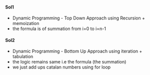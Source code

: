 
#### Sol1 
- Dynamic Programming - Top Down Approach using Recursion + memoization
- the formula is of summation from i=0 to i=n-1


#### Sol2
- Dynamic Programming - Bottom Up Approach using iteration + tabulation
- the logic remains same i.e the formula (the summation)
- we just add ups catalan numbers using for loop


